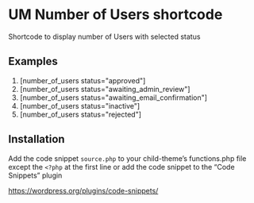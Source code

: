 # UM Number of Users shortcode
Shortcode to display number of Users with selected status

## Examples
1. [number_of_users status="approved"]
2. [number_of_users status="awaiting_admin_review"]
3. [number_of_users status="awaiting_email_confirmation"]
4. [number_of_users status="inactive"]
5. [number_of_users status="rejected"]

## Installation
Add the code snippet <code>source.php</code> to your child-theme’s functions.php file except the <code><?php</code> at the first line or add the code snippet to the “Code Snippets” plugin

https://wordpress.org/plugins/code-snippets/
